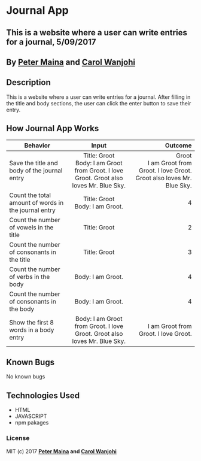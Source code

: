 # Journal App

## This is a website where a user can write entries for a journal, 5/09/2017

## By **[Peter Maina](https://github.com/petersoleeh) and [Carol Wanjohi](https://carolwanjohi.github.io/)**

## Description
This is a website where a user can write entries for a journal. After filling in the title and body sections, the user can click the enter button to save their entry.

## How Journal App Works

| Behavior        | Input           | Outcome  |
| ------------- |:-------------:| -----:|
| Save the title and body of the journal entry | Title: Groot <br/> Body: I am Groot from Groot. I love Groot. Groot also loves Mr. Blue Sky. | Groot <br/> I am Groot from Groot. I love Groot. Groot also loves Mr. Blue Sky. |
| Count the total amount of words in the journal entry | Title: Groot <br/> Body: I am Groot. | 4 |
| Count the number of vowels in the title | Title: Groot | 2 |
| Count the number of consonants in the title | Title: Groot | 3 |
| Count the number of verbs in the body | Body: I am Groot. | 4 |
| Count the number of consonants in the body | Body: I am Groot. | 4 |
| Show the first 8 words in a body entry | Body: I am Groot from Groot. I love Groot. Groot also loves Mr. Blue Sky. | I am Groot from Groot. I love Groot. |

## Known Bugs

No known bugs

## Technologies Used

- HTML
- JAVASCRIPT
- npm pakages

### License

MIT (c) 2017 **[Peter Maina](https://github.com/petersoleeh) and [Carol Wanjohi](https://carolwanjohi.github.io/)**
